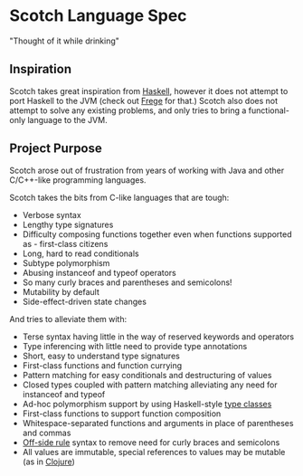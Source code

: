 # Scotch Language Spec

"Thought of it while drinking"

## Inspiration

Scotch takes great inspiration from [Haskell](http://www.haskell.org), however
it does not attempt to port Haskell to the JVM (check out
[Frege](https://github.com/Frege/frege) for that.) Scotch also does not attempt
to solve any existing problems, and only tries to bring a functional-only language
to the JVM.

## Project Purpose

Scotch arose out of frustration from years of working with Java and other
C/C++-like programming languages.

Scotch takes the bits from C-like languages that are tough:

- Verbose syntax
- Lengthy type signatures
- Difficulty composing functions together even when functions supported as - first-class citizens
- Long, hard to read conditionals
- Subtype polymorphism
- Abusing instanceof and typeof operators
- So many curly braces and parentheses and semicolons!
- Mutability by default
- Side-effect-driven state changes

And tries to alleviate them with:

- Terse syntax having little in the way of reserved keywords and operators
- Type inferencing with little need to provide type annotations
- Short, easy to understand type signatures
- First-class functions and function currying
- Pattern matching for easy conditionals and destructuring of values
- Closed types coupled with pattern matching alleviating any need for instanceof and typeof
- Ad-hoc polymorphism support by using Haskell-style [type classes](http://learnyouahaskell.com/types-and-typeclasses)
- First-class functions to support function composition
- Whitespace-separated functions and arguments in place of parentheses and commas
- [Off-side rule](http://en.wikipedia.org/wiki/Off-side_rule) syntax to remove need for curly braces and semicolons
- All values are immutable, special references to values may be mutable (as in [Clojure](http://blog.jayfields.com/2011/04/clojure-state-management.html))
